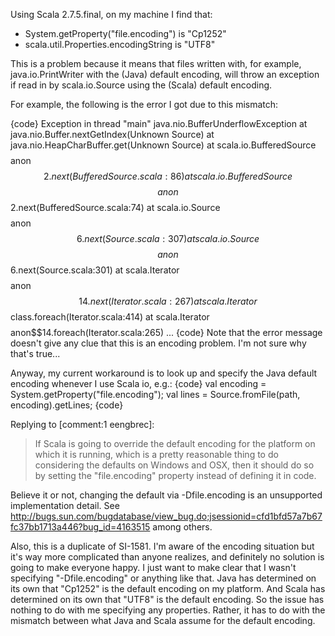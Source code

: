 Using Scala 2.7.5.final, on my machine I find that:

 * System.getProperty("file.encoding")  is "Cp1252"
 * scala.util.Properties.encodingString is "UTF8" 

This is a problem because it means that files written with, for example, java.io.PrintWriter with the (Java) default encoding, will throw an exception if read in by scala.io.Source using the (Scala) default encoding.

For example, the following is the error I got due to this mismatch:

{code}
Exception in thread "main" java.nio.BufferUnderflowException
	at java.nio.Buffer.nextGetIndex(Unknown Source)
	at java.nio.HeapCharBuffer.get(Unknown Source)
	at scala.io.BufferedSource$$$$anon$$2.next(BufferedSource.scala:86)
	at scala.io.BufferedSource$$$$anon$$2.next(BufferedSource.scala:74)
	at scala.io.Source$$$$anon$$6.next(Source.scala:307)
	at scala.io.Source$$$$anon$$6.next(Source.scala:301)
	at scala.Iterator$$$$anon$$14.next(Iterator.scala:267)
	at scala.Iterator$$class.foreach(Iterator.scala:414)
	at scala.Iterator$$$$anon$$14.foreach(Iterator.scala:265)
        ...
{code}
Note that the error message doesn't give any clue that this is an encoding problem. I'm not sure why that's true...

Anyway, my current workaround is to look up and specify the Java default encoding whenever I use Scala io, e.g.:
{code}
val encoding = System.getProperty("file.encoding");
val lines = Source.fromFile(path, encoding).getLines;
{code}

Replying to [comment:1 eengbrec]:
> If Scala is going to override the default encoding for the platform on which it is running, which is a pretty reasonable thing to do considering the defaults on Windows and OSX, then it should do so by setting the "file.encoding" property instead of defining it in code.

Believe it or not, changing the default via -Dfile.encoding is an unsupported implementation detail.  See http://bugs.sun.com/bugdatabase/view_bug.do;jsessionid=cfd1bfd57a7b67fc37bb1713a446?bug_id=4163515 among others.

Also, this is a duplicate of SI-1581.  I'm aware of the encoding situation but it's way more complicated than anyone realizes, and definitely no solution is going to make everyone happy.
I just want to make clear that I wasn't specifying "-Dfile.encoding" or anything like that. Java has determined on its own that "Cp1252" is the default encoding on my platform. And Scala has determined on its own that "UTF8" is the default encoding. So the issue has nothing to do with me specifying any properties. Rather, it has to do with the mismatch between what Java and Scala assume for the default encoding.
